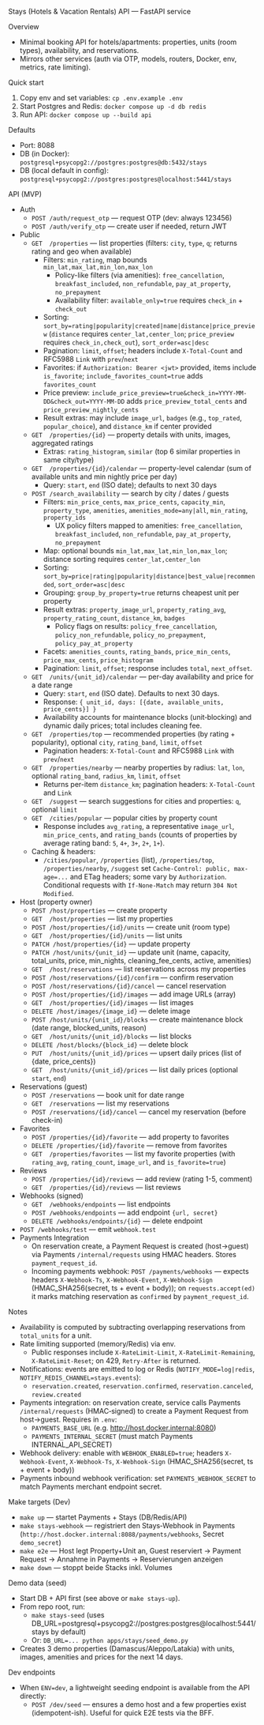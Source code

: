 Stays (Hotels & Vacation Rentals) API — FastAPI service

Overview
- Minimal booking API for hotels/apartments: properties, units (room types), availability, and reservations.
- Mirrors other services (auth via OTP, models, routers, Docker, env, metrics, rate limiting).

Quick start
1) Copy env and set variables: `cp .env.example .env`
2) Start Postgres and Redis: `docker compose up -d db redis`
3) Run API: `docker compose up --build api`

Defaults
- Port: 8088
- DB (in Docker): `postgresql+psycopg2://postgres:postgres@db:5432/stays`
- DB (local default in config): `postgresql+psycopg2://postgres:postgres@localhost:5441/stays`

API (MVP)
- Auth
  - `POST /auth/request_otp` — request OTP (dev: always 123456)
  - `POST /auth/verify_otp` — create user if needed, return JWT
- Public
  - `GET  /properties` — list properties (filters: `city`, `type`, `q`; returns rating and geo when available)
    - Filters: `min_rating`, map bounds `min_lat,max_lat,min_lon,max_lon`
      - Policy-like filters (via amenities): `free_cancellation`, `breakfast_included`, `non_refundable`, `pay_at_property`, `no_prepayment`
      - Availability filter: `available_only=true` requires `check_in` + `check_out`
    - Sorting: `sort_by=rating|popularity|created|name|distance|price_preview` (`distance` requires `center_lat,center_lon`; `price_preview` requires `check_in,check_out`), `sort_order=asc|desc`
    - Pagination: `limit`, `offset`; headers include `X-Total-Count` and RFC5988 `Link` with `prev`/`next`
    - Favorites: if `Authorization: Bearer <jwt>` provided, items include `is_favorite`; `include_favorites_count=true` adds `favorites_count`
    - Price preview: `include_price_preview=true&check_in=YYYY-MM-DD&check_out=YYYY-MM-DD` adds `price_preview_total_cents` and `price_preview_nightly_cents`
    - Result extras: may include `image_url`, `badges` (e.g., `top_rated`, `popular_choice`), and `distance_km` if center provided
  - `GET  /properties/{id}` — property details with units, images, aggregated ratings
    - Extras: `rating_histogram`, `similar` (top 6 similar properties in same city/type)
  - `GET  /properties/{id}/calendar` — property-level calendar (sum of available units and min nightly price per day)
    - Query: `start`, `end` (ISO date); defaults to next 30 days
  - `POST /search_availability` — search by city / dates / guests
    - Filters: `min_price_cents`, `max_price_cents`, `capacity_min`, `property_type`, `amenities`, `amenities_mode=any|all`, `min_rating`, `property_ids`
      - UX policy filters mapped to amenities: `free_cancellation`, `breakfast_included`, `non_refundable`, `pay_at_property`, `no_prepayment`
    - Map: optional bounds `min_lat,max_lat,min_lon,max_lon`; distance sorting requires `center_lat,center_lon`
    - Sorting: `sort_by=price|rating|popularity|distance|best_value|recommended`, `sort_order=asc|desc`
    - Grouping: `group_by_property=true` returns cheapest unit per property
    - Result extras: `property_image_url`, `property_rating_avg`, `property_rating_count`, `distance_km`, `badges`
      - Policy flags on results: `policy_free_cancellation`, `policy_non_refundable`, `policy_no_prepayment`, `policy_pay_at_property`
    - Facets: `amenities_counts`, `rating_bands`, `price_min_cents`, `price_max_cents`, `price_histogram`
    - Pagination: `limit`, `offset`; response includes `total`, `next_offset`.
  - `GET  /units/{unit_id}/calendar` — per-day availability and price for a date range
    - Query: `start`, `end` (ISO date). Defaults to next 30 days.
    - Response: `{ unit_id, days: [{date, available_units, price_cents}] }`
    - Availability accounts for maintenance blocks (unit‑blocking) and dynamic daily prices; total includes cleaning fee.
  - `GET  /properties/top` — recommended properties (by rating + popularity), optional `city`, `rating_band`, `limit`, `offset`
    - Pagination headers: `X-Total-Count` and RFC5988 `Link` with `prev`/`next`
  - `GET  /properties/nearby` — nearby properties by radius: `lat`, `lon`, optional `rating_band`, `radius_km`, `limit`, `offset`
    - Returns per-item `distance_km`; pagination headers: `X-Total-Count` and `Link`
  - `GET  /suggest` — search suggestions for cities and properties: `q`, optional `limit`
  - `GET  /cities/popular` — popular cities by property count
    - Response includes `avg_rating`, a representative `image_url`, `min_price_cents`, and `rating_bands` (counts of properties by average rating band: `5`, `4+`, `3+`, `2+`, `1+`).
  - Caching & headers:
    - `/cities/popular`, `/properties` (list), `/properties/top`, `/properties/nearby`, `/suggest` set `Cache-Control: public, max-age=...` and ETag headers; some vary by `Authorization`. Conditional requests with `If-None-Match` may return `304 Not Modified`.
- Host (property owner)
  - `POST /host/properties` — create property
  - `GET  /host/properties` — list my properties
  - `POST /host/properties/{id}/units` — create unit (room type)
  - `GET  /host/properties/{id}/units` — list units
  - `PATCH /host/properties/{id}` — update property
  - `PATCH /host/units/{unit_id}` — update unit (name, capacity, total_units, price, min_nights, cleaning_fee_cents, active, amenities)
  - `GET  /host/reservations` — list reservations across my properties
  - `POST /host/reservations/{id}/confirm` — confirm reservation
  - `POST /host/reservations/{id}/cancel` — cancel reservation
  - `POST /host/properties/{id}/images` — add image URLs (array)
  - `GET  /host/properties/{id}/images` — list images
  - `DELETE /host/images/{image_id}` — delete image
  - `POST /host/units/{unit_id}/blocks` — create maintenance block (date range, blocked_units, reason)
  - `GET  /host/units/{unit_id}/blocks` — list blocks
  - `DELETE /host/blocks/{block_id}` — delete block
  - `PUT  /host/units/{unit_id}/prices` — upsert daily prices (list of {date, price_cents})
  - `GET  /host/units/{unit_id}/prices` — list daily prices (optional `start`, `end`)
- Reservations (guest)
  - `POST /reservations` — book unit for date range
  - `GET  /reservations` — list my reservations
  - `POST /reservations/{id}/cancel` — cancel my reservation (before check-in)
- Favorites
  - `POST /properties/{id}/favorite` — add property to favorites
  - `DELETE /properties/{id}/favorite` — remove from favorites
  - `GET  /properties/favorites` — list my favorite properties (with `rating_avg`, `rating_count`, `image_url`, and `is_favorite=true`)
- Reviews
  - `POST /properties/{id}/reviews` — add review (rating 1-5, comment)
  - `GET  /properties/{id}/reviews` — list reviews
- Webhooks (signed)
  - `GET  /webhooks/endpoints` — list endpoints
  - `POST /webhooks/endpoints` — add endpoint `{url, secret}`
  - `DELETE /webhooks/endpoints/{id}` — delete endpoint
 - `POST /webhooks/test` — emit `webhook.test`
 - Payments Integration
   - On reservation create, a Payment Request is created (host→guest) via Payments `/internal/requests` using HMAC headers. Stores `payment_request_id`.
   - Incoming payments webhook: `POST /payments/webhooks` — expects headers `X-Webhook-Ts`, `X-Webhook-Event`, `X-Webhook-Sign` (HMAC_SHA256(secret, ts + event + body)); on `requests.accept(ed)` it marks matching reservation as `confirmed` by `payment_request_id`.

Notes
- Availability is computed by subtracting overlapping reservations from `total_units` for a unit.
- Rate limiting supported (memory/Redis) via env.
  - Public responses include `X-RateLimit-Limit`, `X-RateLimit-Remaining`, `X-RateLimit-Reset`; on 429, `Retry-After` is returned.
- Notifications: events are emitted to log or Redis (`NOTIFY_MODE=log|redis`, `NOTIFY_REDIS_CHANNEL=stays.events`):
  - `reservation.created`, `reservation.confirmed`, `reservation.canceled`, `review.created`
- Payments integration: on reservation create, service calls Payments `/internal/requests` (HMAC‑signed) to create a Payment Request from host→guest. Requires in `.env`:
  - `PAYMENTS_BASE_URL` (e.g. http://host.docker.internal:8080)
  - `PAYMENTS_INTERNAL_SECRET` (must match Payments INTERNAL_API_SECRET)
- Webhook delivery: enable with `WEBHOOK_ENABLED=true`; headers `X-Webhook-Event`, `X-Webhook-Ts`, `X-Webhook-Sign` (HMAC_SHA256(secret, ts + event + body))
- Payments inbound webhook verification: set `PAYMENTS_WEBHOOK_SECRET` to match Payments merchant endpoint secret.

Make targets (Dev)
- `make up` — startet Payments + Stays (DB/Redis/API)
- `make stays-webhook` — registriert den Stays‑Webhook in Payments (`http://host.docker.internal:8088/payments/webhooks`, Secret `demo_secret`)
- `make e2e` — Host legt Property+Unit an, Guest reserviert → Payment Request → Annahme in Payments → Reservierungen anzeigen
- `make down` — stoppt beide Stacks inkl. Volumes

Demo data (seed)
- Start DB + API first (see above or `make stays-up`).
- From repo root, run:
  - `make stays-seed` (uses DB_URL=postgresql+psycopg2://postgres:postgres@localhost:5441/stays by default)
  - Or: `DB_URL=... python apps/stays/seed_demo.py`
- Creates 3 demo properties (Damascus/Aleppo/Latakia) with units, images, amenities and prices for the next 14 days.

Dev endpoints
- When `ENV=dev`, a lightweight seeding endpoint is available from the API directly:
  - `POST /dev/seed` — ensures a demo host and a few properties exist (idempotent-ish). Useful for quick E2E tests via the BFF.
